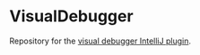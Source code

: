 # VisualDebugger

Repository for the [visual debugger IntelliJ plugin](https://plugins.jetbrains.com/plugin/16851-visual-debugger).

